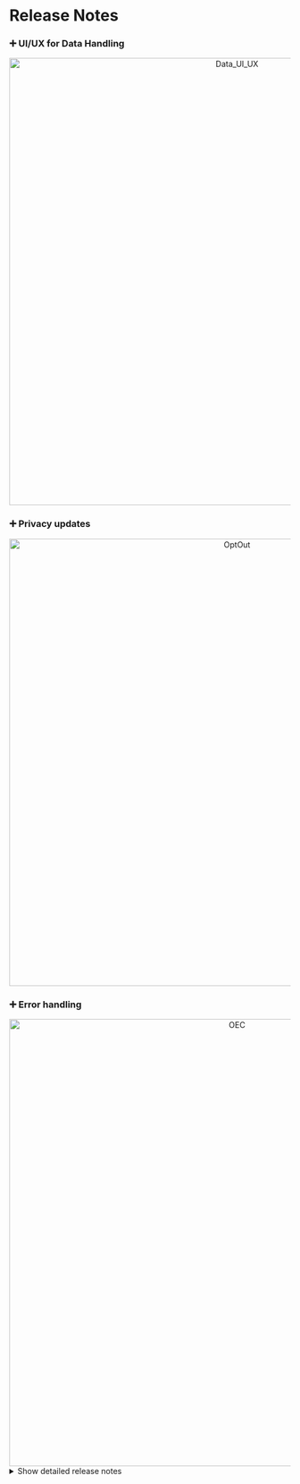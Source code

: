 # Release Notes


### ➕ UI/UX for Data Handling


<div align="center">
  <img alt="Data_UI_UX" src="https://github.com/user-attachments/assets/88cbccdc-de0f-43d3-a8a2-bc60b39e2053" width="800px">
</div>


### ➕ Privacy updates

<div align="center">
  <img alt="OptOut" src="https://github.com/user-attachments/assets/c5485e96-4eb3-4b01-8162-3dcfd092356a" width="800px">
</div>


### ➕ Error handling

<div align="center">
  <img alt="OEC" src="" width="800px">
</div>


<details>
<summary>Show detailed release notes</summary>

</details>
